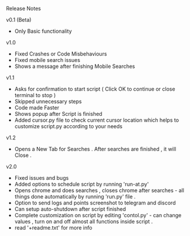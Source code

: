 Release Notes

v0.1 (Beta)
* Only Basic functionality 


v1.0
* Fixed Crashes or Code Misbehaviours
* Fixed mobile search issues
* Shows a message after finishing Mobile Searches


v1.1
* Asks for confirmation to start script ( Click OK to continue or close terminal to stop )
* Skipped unnecessary steps
* Code made Faster
* Shows popup after Script is finished
* Added cursor.py file to check current cursor location which helps to customize script.py according to your needs


v1.2
* Opens a New Tab for Searches . After searches are finished , it will Close .


v2.0
* Fixed issues and bugs
* Added options to schedule script by running 'run-at.py'
* Opens chrome and does searches , closes chrome after searches - all things done automatically by running 'run.py' file .
* Option to send logs and points screenshot to telegram and discord
* Can setup auto-shutdown after script finished
* Complete customization on script by editing 'contol.py' - can change values , turn on and off almost all functions inside script . 
* read '+readme.txt' for more info
